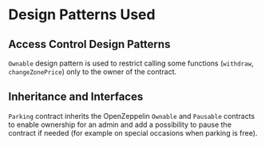 # Design Patterns Used

## Access Control Design Patterns

`Ownable` design pattern is used to restrict calling some functions (`withdraw`, `changeZonePrice`) only to the owner of the contract.

## Inheritance and Interfaces

`Parking` contract inherits the OpenZeppelin `Ownable` and `Pausable` contracts to enable ownership for an admin and add a possibility to pause the contract if needed (for example on special occasions when parking is free).
